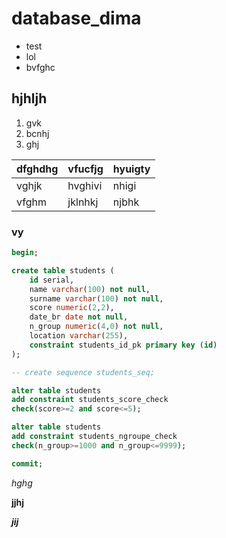 # database_dima

- test
- lol
- bvfghc

## hjhljh

1. gvk
2. bcnhj
3. ghj



dfghdhg | vfucfjg| hyuigty
-----|-----|-----
vghjk|hvghivi|nhigi
vfghm|jklnhkj|njbhk


### vy

```sql
begin;

create table students (
	id serial,
	name varchar(100) not null,
	surname varchar(100) not null,
	score numeric(2,2),
	date_br date not null,
	n_group numeric(4,0) not null,
	location varchar(255), 
	constraint students_id_pk primary key (id)
);

-- create sequence students_seq;

alter table students 
add constraint students_score_check 
check(score>=2 and score<=5);

alter table students 
add constraint students_ngroupe_check 
check(n_group>=1000 and n_group<=9999);

commit;
```

*hghg*

**jjhj**

***jij***
